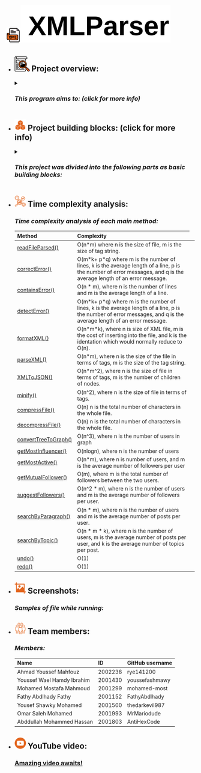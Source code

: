 <h1><img src="Styling/xml.png" width= 40 height=40/><img src="Styling/XMLParser.svg" alt="XMLParser"/></h1>
<ul>
    <li>
        <h2><img src="Styling/overview icon better.png" width= 40 height=40/> Project overview:</h2>
        <details>
        <summary><h3><i>This program aims to: (click for more info)</i></h3></summary>
        <ul>
            <li>Parse XML text</li>
            <li>Converts it to JSON</li>
            <li>Corrects and shows errors in the input file visually and in real-time</li>
            <li>Minifies and compresses the input file</li>
            <li>Visualizes the graph representation of the input XML file</li>
            <li>Performs social network analysis (SNA) on the given data to give useful information about this network</li>
            <li>Supports undo/redo operations on the text</li>
            <li>Saves JSON files and compatible with any XML file (supports XML with attributes)</li>
        </ul>
        </details>
    </li>
    <li>
        <h2><img src="Styling/Building blocks.png" width= 30 height= 30/> Project building blocks: (click for more info)</h2>
        <details>
        <summary><h3><i>This project was divided into the following parts as basic building blocks:</i></h3></summary>
        <ul>
            <li><strong>File reading:</strong> <i>reads the input file, parses it and creates a list of all the elements inside the file</i></li>
            <li><strong>Error correction:</strong> <i>corrects missing tags (opening or closing) and mismatching tags</i></li>
            <li><strong>Formatting:</strong> <i>prettifies the file with identation of 2 spaces </i></li>
            <li><strong>Parsing:</strong> <i>takes the input file from file reading block, parses them into useful data to create a tree analogous to HTML DOM tree</i></li>
            <li><strong>Tree:</strong> <i>class used to create the tree</i></li>
            <li><strong>JSON Conversion:</strong> <i>uses the tree created to convert it to JSON</i></li>
            <li><strong>Minifying:</strong> <i>takes input from file reading, minifies the file by eliminating all \n</i></li>
            <li><strong>Compression:</strong> <i>compresses the input file from file reading block, via encoding techniques</i></li>
            <li><strong>Graph:</strong> <i>class used as a blueprint for the graph of social networks </i></li>
            <li><strong>Tree to Graph:</strong> <i>takes the XMLTree as input from Parsing block, converts it to a suitable tree</i></li>
            <li><strong>Graph Visualization (3rd party library)</strong>: <i>social graph created would be adapted to be compatible with this library which shows the visual graph</i> <a href="https://github.com/brunomnsilva/JavaFXSmartGraph">smartgraph library</a></li>
            <li><strong>SNA (Social Network Analysis)</strong>: <i>uses the social graph as input from Tree to Graph block, to make social network analysis</i></li>
            <li><strong>Undo/Redo:</strong> <i>takes input as the text, implemented using stack, undoing and redoing every operation</i></li>
            <li><strong>GUI:</strong> <i>created using JavaFX</i></li>
        </ul>
       </details>
    </li>
    <li>
        <h2><img src="Styling/time analysis.png" width=30 height=30/> Time complexity analysis:</h2>
        <h3><i>Time complexity analysis of each main method:</i></h3>
        <table>
          <thead>
            <tr>
              <th>Method</th>
              <th>Complexity</th>
            </tr>
          </thead>
          <tbody>
            <tr>
              <td><a href="https://github.com/rye141200/CSE323-DS-Project/blob/7f6f23d41bf14884685c22821a7e10ba484ac376/File%20read%20sample/FileReaderEnhanced.java#L13">readFileParsed()</a></td>
              <td>O(n*m) where n is the size of file, m is the size of tag string.</td>
            </tr>
            <tr>
              <td><a href="https://github.com/rye141200/CSE323-DS-Project/blob/7f6f23d41bf14884685c22821a7e10ba484ac376/Error%20Handling/ErrorHandler.java#L57">correctError()</a></td>
              <td> O(m*k+ p*q) where m is the number of lines, k is the average length of a line, p is the number of error messages, and q is the average length of an error message.</td>
            </tr>
            <tr>
              <td><a href="https://github.com/rye141200/CSE323-DS-Project/blob/7f6f23d41bf14884685c22821a7e10ba484ac376/Error%20Handling/ErrorHandler.java#L28">containsError()</a></td>
              <td>O(n * m), where n is the number of lines and m is the average length of a line.<td>
            </tr>
            <tr>
              <td><a href="https://github.com/rye141200/CSE323-DS-Project/blob/7f6f23d41bf14884685c22821a7e10ba484ac376/Error%20Handling/ErrorHandler.java#L34">detectError()</a></td>
              <td>O(m*k+ p*q) where m is the number of lines, k is the average length of a line, p is the number of error messages, and q is the average length of an error message.</td>
            </tr>
            <tr>
              <td><a href="https://github.com/rye141200/CSE323-DS-Project/blob/7f6f23d41bf14884685c22821a7e10ba484ac376/Formatting(Prettier)/Formatting.java#L26">formatXML()</a></td>
              <td> O(n*m*k), where n is size of XML file, m is the cost of inserting into the file, and k is the identation which would normally reduce to O(n).</td>
            </tr>
            <tr>
              <td><a href="https://github.com/rye141200/CSE323-DS-Project/blob/ecffcc258dfab6b55a95a92833a496b98c818957/Parsing%20and%20JSON/Parsing.java#L15">parseXML()</a></td>
              <td>O(n*m), where n is the size of the file in terms of tags, m is the size of the tag string.</td>
            </tr>
            <tr>
              <td><a href="https://github.com/rye141200/CSE323-DS-Project/blob/ecffcc258dfab6b55a95a92833a496b98c818957/Parsing%20and%20JSON/JSONConverter.java#L22">XMLToJSON()</a></td>
              <td>O(n*m^2), where n is the size of file in terms of tags, m is the number of children of nodes.</td>
            </tr>
            <tr>
              <td><a href="https://github.com/rye141200/CSE323-DS-Project/blob/ecffcc258dfab6b55a95a92833a496b98c818957/File%20Compression/FileCompression.java#L28">minify()</a></td>
              <td>O(n^2), where n is the size of file in terms of tags.</td>
            </tr>
            <tr>
              <td><a href="https://github.com/rye141200/CSE323-DS-Project/blob/ecffcc258dfab6b55a95a92833a496b98c818957/File%20Compression/FileCompression.java#L116">compressFile()</a></td>
              <td>O(n) n is the total number of characters in the whole file.</td>
            </tr>
            <tr>
              <td><a href="https://github.com/rye141200/CSE323-DS-Project/blob/ecffcc258dfab6b55a95a92833a496b98c818957/File%20Compression/FileCompression.java#L194">decompressFile()</a></td>
              <td>O(n) n is the total number of characters in the whole file.</td>
            </tr>
            <tr>
              <td><a href="https://github.com/rye141200/CSE323-DS-Project/blob/5b60f23b15ea2be4f949eafcca17f456befbab64/Visualization/TreeToGraph.java#L22">convertTreeToGraph()</a></td>
              <td>O(n^3), where n is the number of users in graph</td>
            </tr>
            <tr>
              <td><a href="https://github.com/rye141200/CSE323-DS-Project/blob/dd1954fbb63cc3ba6e6d6ec1596754bc29a6e43d/SNA_Undo/SNA.java#L26">getMostInfluencer()</a></td>
              <td>O(nlogn), where n is the number of users</td>
            </tr>
            <tr>
              <td><a href="https://github.com/rye141200/CSE323-DS-Project/blob/dd1954fbb63cc3ba6e6d6ec1596754bc29a6e43d/SNA_Undo/SNA.java#L39">getMostActive()</a></td>
              <td>O(n*m), where n is number of users, and m is the average number of followers per user</td>
            </tr>
            <tr>
              <td><a href="https://github.com/rye141200/CSE323-DS-Project/blob/dd1954fbb63cc3ba6e6d6ec1596754bc29a6e43d/SNA_Undo/SNA.java#L64">getMutualFollower()</a></td>
              <td>O(m), where m is the total number of followers between the two users.</td>
            </tr>
            <tr>
              <td><a href="https://github.com/rye141200/CSE323-DS-Project/blob/dd1954fbb63cc3ba6e6d6ec1596754bc29a6e43d/SNA_Undo/SNA.java#L84">suggestFollowers()</a></td>
              <td>O(n^2 * m), where n is the number of users and m is the average number of followers per user.</td>
            </tr>
            <tr>
              <td><a href="https://github.com/rye141200/CSE323-DS-Project/blob/dd1954fbb63cc3ba6e6d6ec1596754bc29a6e43d/SNA_Undo/SNA.java#L105">searchByParagraph()</a></td>
              <td>O(n * m), where n is the number of users and m is the average number of posts per user.</td>
            </tr>
            <tr>
              <td><a href="https://github.com/rye141200/CSE323-DS-Project/blob/dd1954fbb63cc3ba6e6d6ec1596754bc29a6e43d/SNA_Undo/SNA.java#L84">searchByTopic()</a></td>
              <td>O(n * m * k), where n is the number of users, m is the average number of posts per user, and k is the average number of topics per post.</td>
            </tr>
            <tr>
              <td><a href="https://github.com/rye141200/CSE323-DS-Project/blob/dd1954fbb63cc3ba6e6d6ec1596754bc29a6e43d/SNA_Undo/UndoRedo.java#L46">undo()</a></td>
              <td>O(1)</td>
            </tr>
            <tr>
              <td><a href="https://github.com/rye141200/CSE323-DS-Project/blob/dd1954fbb63cc3ba6e6d6ec1596754bc29a6e43d/SNA_Undo/UndoRedo.java#L54">redo()</a></td>
              <td>O(1)</td>
            </tr>
          </tbody>
        </table>
    </li>
    <li>
        <h2><img src="Styling/screenshots icon.png" width=30 height=30/> Screenshots:</h2>
        <h3><i>Samples of file while running:</i></h3>
    </li>
    <li>
        <h2><img src="Styling/team members icon.png" width=30 height=30/> Team members:</h2>
        <h3><i>Members:</i></h3>
        <table>
          <thead>
            <tr>
              <th><strong>Name</strong></th>
              <th><strong>ID</strong></th>
              <th><strong>GitHub username</strong></th>
            </tr>
          </thead>
          <tbody>
            <tr>
              <td>Ahmad Youssef Mahfouz</td>
              <td>2002238</td>
              <td>rye141200</td>
            </tr>
            <tr>
              <td>Youssef Wael Hamdy Ibrahim</td>
              <td>2001430</td>
              <td>youssefashmawy</td>
            </tr>
            <tr>
              <td>Mohamed Mostafa Mahmoud</td>
              <td>2001299</td>
              <td>mohamed-most</td>
            </tr>
            <tr>
              <td>Fathy Abdlhady Fathy</td>
              <td>2001152</td>
               <td>FathyAbdlhady</td>
            </tr>
            <tr>
              <td>Yousef Shawky Mohamed</td>
              <td>2001500</td>
              <td>thedarkevil987</td>
            </tr>
            <tr>
              <td>Omar Saleh Mohamed</td>
              <td>2001993</td>
              <td>MrMariodude</td>
            </tr>
            <tr>
              <td>Abddullah Mohammed Hassan</td>
              <td>2001803</td>
              <td>AntiHexCode</td>
            </tr>
          </tbody>
        </table>
    </li>
    <li>
        <h2><img src="Styling/youtube icon.png" width=30 height=30/> YouTube video:</h2>
        <h3><a href="https://youtu.be/aJVQUJk_QRc">Amazing video awaits!</a></h3>
    </li>
</ul>
